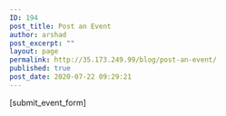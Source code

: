 ```yaml
---
ID: 194
post_title: Post an Event
author: arshad
post_excerpt: ""
layout: page
permalink: http://35.173.249.99/blog/post-an-event/
published: true
post_date: 2020-07-22 09:29:21
---
```

[submit_event_form]